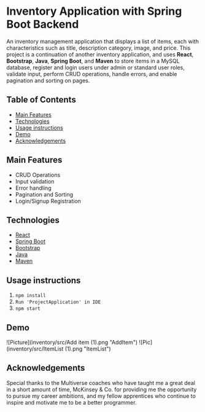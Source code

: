 # Inventory Application with Spring Boot Backend

An inventory management application that displays a list of items, each with characteristics such as title, description category, image, and price. This project is a continuation of another inventory application, and uses **React**, **Bootstrap**, **Java**, **Spring Boot**, and **Maven** to store items in a MySQL database, register and login users under admin or standard user roles, validate input, perform CRUD operations, handle errors, and enable pagination and sorting on pages.             

## Table of Contents

- [Main Features](#Main-Features)
- [Technologies](#Technologies)
- [Usage instructions](#Usage-instructions)
- [Demo](#Demo)
- [Acknowledgements](#Acknowledgements)
## Main Features

-   CRUD Operations
-   Input validation
-   Error handling
-   Pagination and Sorting
-   Login/Signup Registration

## Technologies

- [React](https://reactjs.org/)
- [Spring Boot](https://spring.io/)
- [Bootstrap](https://getbootstrap.com/)
- [Java](https://www.oracle.com/java/)
- [Maven](https://mvnrepository.com/)

 ##  Usage instructions

 1. `npm install`
 2.  `Run 'ProjectApplication' in IDE`
 3. `npm start`

## Demo
![Picture](inventory/src/Add item (1).png "AddItem")
![Pic](inventory/src/ItemList (1).png "ItemList")

## Acknowledgements
Special thanks to the Multiverse coaches who have taught me a great deal in a short amount of time, McKinsey & Co. for providing me the opportunity to pursue my career ambitions, and my fellow apprentices who continue to inspire and motivate me to be a better programmer.
